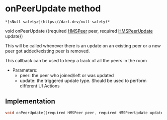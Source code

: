


# onPeerUpdate method




    *[<Null safety>](https://dart.dev/null-safety)*




void onPeerUpdate
({required [HMSPeer](../../hmssdk_flutter/HMSPeer-class.md) peer, required [HMSPeerUpdate](../../hmssdk_flutter/HMSPeerUpdate-class.md) update})





<p>This will be called whenever there is an update on an existing peer
or a new peer got added/existing peer is removed.</p>
<p>This callback can be used to keep a track of all the peers in the room</p>
<ul>
<li>Parameters:
<ul>
<li>peer: the peer who joined/left or was updated</li>
<li>update: the triggered update type. Should be used to perform different UI Actions</li>
</ul>
</li>
</ul>



## Implementation

```dart
void onPeerUpdate({required HMSPeer peer, required HMSPeerUpdate update});
```







